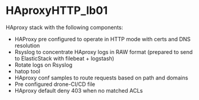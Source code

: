 # HAproxyHTTP_lb01

HAproxy stack with the following components:

- HAProxy pre configured to operate in HTTP mode with certs and DNS resolution
- Rsyslog to concentrate HAproxy logs in RAW format (prepared to send to ElasticStack with filebeat + logstash)
- Rotate logs on Rsyslog
- hatop tool
- HAproxy conf samples to route requests based on path and domains
- Pre configured drone-CI/CD file
- HAproxy default deny 403 when no matched ACLs
